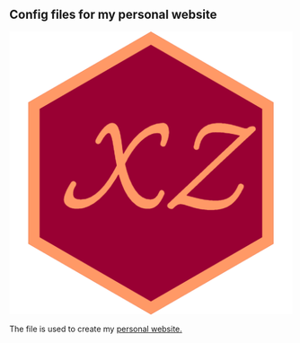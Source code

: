 ## Config files for my personal website ##
![](icon_color.png)

The file is used to create my [personal website.](http://xinzhuo.work)


